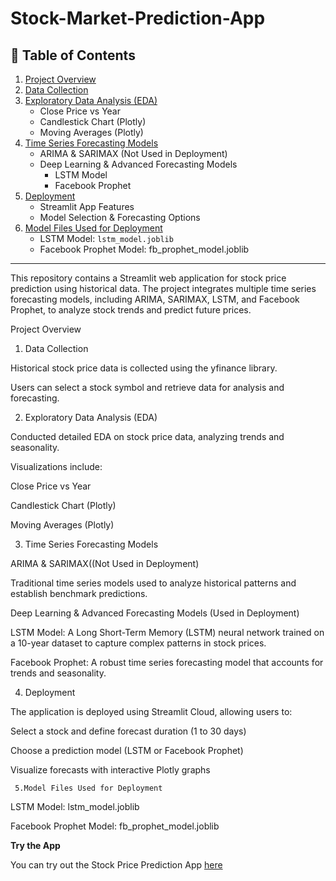# Stock-Market-Prediction-App
## 📑 Table of Contents

1. [Project Overview](#project-overview)  
2. [Data Collection](#data-collection)  
3. [Exploratory Data Analysis (EDA)](#exploratory-data-analysis-eda)  
   - Close Price vs Year  
   - Candlestick Chart (Plotly)  
   - Moving Averages (Plotly)  
4. [Time Series Forecasting Models](#time-series-forecasting-models)  
   - ARIMA & SARIMAX (Not Used in Deployment)  
   - Deep Learning & Advanced Forecasting Models  
     - LSTM Model  
     - Facebook Prophet  
5. [Deployment](#deployment)  
   - Streamlit App Features  
   - Model Selection & Forecasting Options  
6. [Model Files Used for Deployment](#model-files-used-for-deployment)  
   - LSTM Model: `lstm_model.joblib`  
   - Facebook Prophet Model: fb_prophet_model.joblib

---

This repository contains a Streamlit web application for stock price prediction using historical data. The project integrates multiple time series forecasting models, including ARIMA, SARIMAX, LSTM, and Facebook Prophet, to analyze stock trends and predict future prices.

Project Overview

1. Data Collection

Historical stock price data is collected using the yfinance library.

Users can select a stock symbol and retrieve data for analysis and forecasting.

2. Exploratory Data Analysis (EDA)

Conducted detailed EDA on stock price data, analyzing trends and seasonality.

Visualizations include:

Close Price vs Year

Candlestick Chart (Plotly)

Moving Averages (Plotly)

3. Time Series Forecasting Models

ARIMA & SARIMAX((Not Used in Deployment)

Traditional time series models used to analyze historical patterns and establish benchmark predictions.

Deep Learning & Advanced Forecasting Models (Used in Deployment)

LSTM Model: A Long Short-Term Memory (LSTM) neural network trained on a 10-year dataset to capture complex patterns in stock prices.

Facebook Prophet: A robust time series forecasting model that accounts for trends and seasonality.

4. Deployment

The application is deployed using Streamlit Cloud, allowing users to:

Select a stock and define forecast duration (1 to 30 days)

Choose a prediction model (LSTM or Facebook Prophet)

Visualize forecasts with interactive Plotly graphs

     5.Model Files Used for Deployment

LSTM Model: lstm_model.joblib

Facebook Prophet Model: fb_prophet_model.joblib






****Try the App****

You can try out the Stock Price Prediction App [here](https://hnp-stock-market-prediction-app.streamlit.app/)
